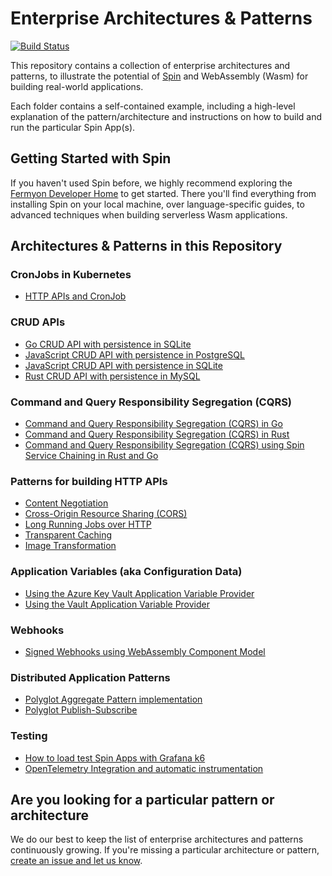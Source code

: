 # Enterprise Architectures & Patterns

[![Build Status](https://github.com/fermyon/enterprise-architectures-and-patterns/actions/workflows/ci.yaml/badge.svg)](https://github.com/fermyon/enterprise-architectures-and-patterns/actions/workflows/ci.yaml)

This repository contains a collection of enterprise architectures and patterns, to illustrate the potential of [Spin](https://github.com/fermyon/spin) and WebAssembly (Wasm) for building real-world applications.

Each folder contains a self-contained example, including a high-level explanation of the pattern/architecture and instructions on how to build and run the particular Spin App(s).

## Getting Started with Spin

If you haven't used Spin before, we highly recommend exploring the [Fermyon Developer Home](https://developer.fermyon.com) to get started. There you'll find everything from installing Spin on your local machine, over language-specific guides, to advanced techniques when building serverless Wasm applications.

## Architectures & Patterns in this Repository

### CronJobs in Kubernetes
- [HTTP APIs and CronJob](./api-with-cronjob)

### CRUD APIs
- [Go CRUD API with persistence in SQLite](./http-crud-go-sqlite/)
- [JavaScript CRUD API with persistence in PostgreSQL](./http-crud-js-pg/)
- [JavaScript CRUD API with persistence in SQLite](./http-crud-js-sqlite/)
- [Rust CRUD API with persistence in MySQL](./http-crud-rust-mysql/)

### Command and Query Responsibility Segregation (CQRS)
- [Command and Query Responsibility Segregation (CQRS) in Go](./cqrs-go/)
- [Command and Query Responsibility Segregation (CQRS) in Rust](./cqrs-rust/)
- [Command and Query Responsibility Segregation (CQRS) using Spin Service Chaining in Rust and Go](./cqrs-servicechaining/)

### Patterns for building HTTP APIs
- [Content Negotiation](./content-negotiation-rust/)
- [Cross-Origin Resource Sharing (CORS)](./cors-rust/)
- [Long Running Jobs over HTTP](./long-running-jobs-over-http/)
- [Transparent Caching](./caching-rust/)
- [Image Transformation](./image-transformation/)

### Application Variables (aka Configuration Data)
- [Using the Azure Key Vault Application Variable Provider](./application-variable-providers/azure-key-vault-provider/)
- [Using the Vault Application Variable Provider](./application-variable-providers/vault-provider/)

### Webhooks
- [Signed Webhooks using WebAssembly Component Model](./signed-webhooks/)

### Distributed Application Patterns
- [Polyglot Aggregate Pattern implementation](./aggregate-pattern/)
- [Polyglot Publish-Subscribe](./pub-sub-polyglot/)

### Testing
- [How to load test Spin Apps with Grafana k6](./load-testing-spin-with-k6/)
- [OpenTelemetry Integration and automatic instrumentation](./distributed-tracing/)


## Are you looking for a particular pattern or architecture

We do our best to keep the list of enterprise architectures and patterns continuously growing. If you're missing a particular architecture or pattern, [create an issue and let us know](https://github.com/fermyon/enterprise-architectures-and-patterns/issues).
